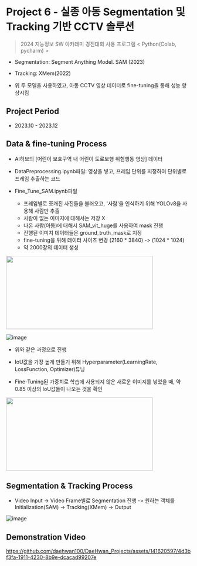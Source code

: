 # Project 6 - 실종 아동 Segmentation 및 Tracking 기반 CCTV 솔루션
> 2024 지능정보 SW 아카데미 경진대회
> 사용 프로그램 < Python(Colab, pycharm) >

* Segmentation: Segment Anything Model. SAM (2023)

* Tracking: XMem(2022)

* 위 두 모델을 사용하였고, 아동 CCTV 영상 데이터로 fine-tuning을 통해 성능 향상시킴

## Project Period

* 2023.10 - 2023.12

## Data & fine-tuning Process

* AI허브의 [어린이 보호구역 내 어린이 도로보행 위험행동 영상] 데이터

* DataPreprocessing.ipynb파일: 영상을 넣고, 프레임 단위를 지정하여 단위별로 프레임 추출하는 코드

* Fine_Tune_SAM.ipynb파일
  - 프레임별로 쪼개진 사진들을 불러오고, '사람'을 인식하기 위해 YOLOv8을 사용해 사람만 추출
  - 사람이 없는 이미지에 대해서는 저장 X
  - 나온 사람(아동)에 대해서 SAM_vit_huge를 사용하여 mask 진행
  - 진행된 이미지 데이터들은 ground_truth_mask로 지정
  - fine-tuning을 위해 데이터 사이즈 변경 (2160 * 3840) -> (1024 * 1024)
  - 약 2000장의 데이터 생성
    
<img src="https://github.com/daehwan100/DaeHwan_Projects/assets/141620597/5d791b1d-33f0-472b-b78e-bb308e235c7f.png" width="400" height="200"/>

![image](https://github.com/daehwan100/DaeHwan_Projects/assets/141620597/86063704-4ebd-444c-b4f4-50cb8c10e4da)

* 위와 같은 과정으로 진행

* IoU값을 가장 높게 만들기 위해 Hyperparameter(LearningRate, LossFunction, Optimizer)튜닝 

* Fine-Tuning된 가중치로 학습에 사용되지 않은 새로운 이미지를 넣었을 때, 약 0.85 이상의 IoU값들이 나오는 것을 확인
  
<img src="https://github.com/daehwan100/DaeHwan_Projects/assets/141620597/e77aba82-1cef-425b-bbbb-9056215f8b34.png" width="400" height="200"/>

## Segmentation & Tracking Process

* Video Input -> Video Frame별로 Segmentation 진행 -> 원하는 객체를 Initialization(SAM) -> Tracking(XMem) -> Output
  
![image](https://github.com/daehwan100/DaeHwan_Projects/assets/141620597/72a0f0e7-86d2-4287-ad7a-6ff346901fa4)




## Demonstration Video

https://github.com/daehwan100/DaeHwan_Projects/assets/141620597/4d3bf3fa-1911-4230-8b9e-dcacad99207e

